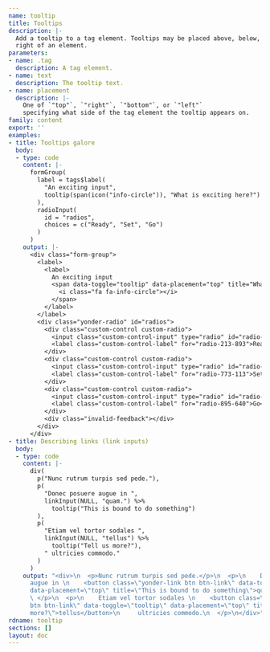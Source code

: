 ```yaml
---
name: tooltip
title: Tooltips
description: |-
  Add a tooltip to a tag element. Tooltips may be placed above, below, left, or
  right of an element.
parameters:
- name: .tag
  description: A tag element.
- name: text
  description: The tooltip text.
- name: placement
  description: |-
    One of `"top"`, `"right"`, `"bottom"`, or `"left"`
    specifying what side of the tag element the tooltip appears on.
family: content
export: ''
examples:
- title: Tooltips galore
  body:
  - type: code
    content: |-
      formGroup(
        label = tags$label(
          "An exciting input",
          tooltip(span(icon("info-circle")), "What is exciting here?")
        ),
        radioInput(
          id = "radios",
          choices = c("Ready", "Set", "Go")
        )
      )
    output: |-
      <div class="form-group">
        <label>
          <label>
            An exciting input
            <span data-toggle="tooltip" data-placement="top" title="What is exciting here?">
              <i class="fa fa-info-circle"></i>
            </span>
          </label>
        </label>
        <div class="yonder-radio" id="radios">
          <div class="custom-control custom-radio">
            <input class="custom-control-input" type="radio" id="radio-213-893" name="radios" value="Ready" checked/>
            <label class="custom-control-label" for="radio-213-893">Ready</label>
          </div>
          <div class="custom-control custom-radio">
            <input class="custom-control-input" type="radio" id="radio-773-113" name="radios" value="Set"/>
            <label class="custom-control-label" for="radio-773-113">Set</label>
          </div>
          <div class="custom-control custom-radio">
            <input class="custom-control-input" type="radio" id="radio-895-640" name="radios" value="Go"/>
            <label class="custom-control-label" for="radio-895-640">Go</label>
          </div>
          <div class="invalid-feedback"></div>
        </div>
      </div>
- title: Describing links (link inputs)
  body:
  - type: code
    content: |-
      div(
        p("Nunc rutrum turpis sed pede."),
        p(
          "Donec posuere augue in ",
          linkInput(NULL, "quam.") %>%
            tooltip("This is bound to do something")
        ),
        p(
          "Etiam vel tortor sodales ",
          linkInput(NULL, "tellus") %>%
            tooltip("Tell us more?"),
          " ultricies commodo."
        )
      )
    output: "<div>\n  <p>Nunc rutrum turpis sed pede.</p>\n  <p>\n    Donec posuere
      augue in \n    <button class=\"yonder-link btn btn-link\" data-toggle=\"tooltip\"
      data-placement=\"top\" title=\"This is bound to do something\">quam.</button>\n
      \ </p>\n  <p>\n    Etiam vel tortor sodales \n    <button class=\"yonder-link
      btn btn-link\" data-toggle=\"tooltip\" data-placement=\"top\" title=\"Tell us
      more?\">tellus</button>\n     ultricies commodo.\n  </p>\n</div>"
rdname: tooltip
sections: []
layout: doc
---
```

